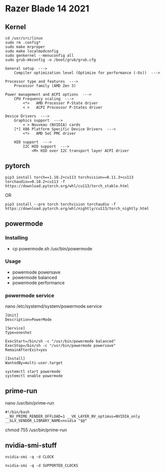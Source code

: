 
# Razer Blade 14 2021

## Kernel

```
cd /usr/src/linux
sudo rm .config*
sudo make mrproper
sudo make localmodconfig
sudo genkernel --menuconfig all
sudo grub-mkconfig -o /boot/grub/grub.cfg
```

```
General setup  --->
    Compiler optimization level (Optimize for performance (-Os))  --->
    
Processor type and features  --->
    Processor family (AMD Zen 3)

Power management and ACPI options  --->
    CPU Frequency scaling  --->
        <*>   AMD Processor P-State driver
        < >   ACPI Processor P-States driver
    
Device Drivers  --->
    Graphics support  ---> 
        < > Nouveau (NVIDIA) cards
    [*] X86 Platform Specific Device Drivers  --->
        <*>   AMD SoC PMC driver
        
    HID support  --->
        I2C HID support  --->
            <M> HID over I2C transport layer ACPI driver

```

## pytorch
```
pip3 install torch==1.10.2+cu113 torchvision==0.11.3+cu113 torchaudio==0.10.2+cu113 -f https://download.pytorch.org/whl/cu113/torch_stable.html
```
OR
```
pip3 install --pre torch torchvision torchaudio -f https://download.pytorch.org/whl/nightly/cu113/torch_nightly.html
```

## powermode

### Installing
* cp powermode.sh /usr/bin/powermode

### Usage
* powermode powersave
* powermode balanced
* powermode performance

### powermode service
nano /etc/systemd/system/powermode.service
```
[Unit]
Description=PowerMode

[Service]
Type=oneshot

ExecStart=/bin/sh -c "/usr/bin/powermode balanced"
ExecStop=/bin/sh -c "/usr/bin/powermode powersave"
RemainAfterExit=yes

[Install]
WantedBy=multi-user.target
```
```
systemctl start powermode
systemctl enable powermode
```


## prime-run
nano /usr/bin/prime-run
```
#!/bin/bash
__NV_PRIME_RENDER_OFFLOAD=1 __VK_LAYER_NV_optimus=NVIDIA_only __GLX_VENDOR_LIBRARY_NAME=nvidia "$@"
```
chmod 755 /usr/bin/prime-run

## nvidia-smi-stuff
```
nvidia-smi -q -d CLOCK

nvidia-smi -q -d SUPPORTED_CLOCKS
```



